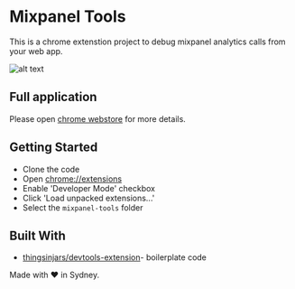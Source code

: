 # Mixpanel Tools

This is a chrome extenstion project to debug mixpanel analytics calls from your web app.


![alt text](https://raw.githubusercontent.com/nithincvpoyyil/mixpanel-tools/master/assets/images/banner.png)


## Full application

Please open [chrome webstore](https://chrome.google.com/webstore/detail/mixpanel-tools/eifepbfdgonblafppielmnnihcopdlpo) for more details.

## Getting Started

 * Clone the code
 * Open [chrome://extensions](chrome://extensions)
 * Enable 'Developer Mode' checkbox
 * Click 'Load unpacked extensions...'
 * Select the `mixpanel-tools` folder


## Built With

* [thingsinjars/devtools-extension](https://github.com/thingsinjars/devtools-extension)- boilerplate code

Made with ❤️ in Sydney.

